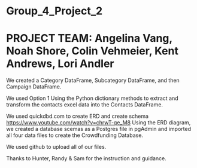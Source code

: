 # Group_4_Project_2
# PROJECT TEAM: Angelina Vang, Noah Shore, Colin Vehmeier, Kent Andrews, Lori Andler

We created a Category DataFrame, Subcategory DataFrame, and then Campaign DataFrame.

We used Option 1 Using the Python dictionary methods to extract and transform the contacts excel data into the Contacts DataFrame.

We used quickdbd.com to create ERD and create schema https://www.youtube.com/watch?v=chrwT-qe_M8
Using the ERD diagram, we created a database scemas as a Postgres file in pgAdmin and imported all four data files to create the Crowdfunding Database.

We used github to upload all of our files.

Thanks to Hunter, Randy & Sam for the instruction and guidance.

